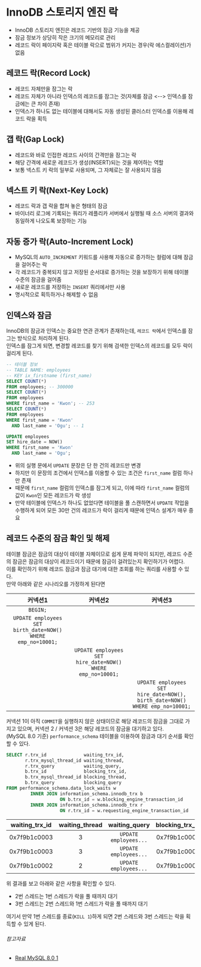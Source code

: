 # InnoDB 스토리지 엔진 락

- InnoDB 스토리지 엔진은 레코드 기반의 잠금 기능을 제공
- 잠금 정보가 상당히 작은 크기의 메모리로 관리
- 레코드 락이 페이지락 혹은 테이블 락으로 범위가 커지는 경우(락 에스컬레이션)가 없음

## 레코드 락(Record Lock)

- 레코드 자체만을 잠그는 락
- 레코드 자체가 아니라 인덱스의 레코드를 잠그는 것(자체를 잠금 <--> 인덱스를 잠금에는 큰 차이 존재)
- 인덱스가 하나도 없는 테이블에 대해서도 자동 생성된 클러스터 인덱스를 이용해 레코드 락을 획득

## 갭 락(Gap Lock)

- 레코드와 바로 인접한 레코드 사이의 간격만을 잠그는 락
- 해당 간격에 새로운 레코드가 생성(INSERT)되는 것을 제어하는 역할
- 보통 넥스트 키 락의 일부로 사용되며, 그 자체로는 잘 사용되지 않음

## 넥스트 키 락(Next-Key Lock)

- 레코드 락과 갭 락을 합쳐 놓은 형태의 잠금
- 바이너리 로그에 기록되는 쿼리가 레플리카 서버에서 실행될 때 소스 서버의 결과와 동일하게 나오도록 보장하는 기능

## 자동 증가 락(Auto-Increment Lock)

- MySQL의 `AUTO_INCREMENT` 키워드를 사용해 자동으로 증가하는 컬럼에 대해 잠금을 걸어주는 락
- 각 레코드가 중복되지 않고 저장된 순서대로 증가하는 것을 보장하기 위해 테이블 수준의 잠금을 걸어줌
- 새로운 레코드를 저장하는 `INSERT` 쿼리에서만 사용
- 명시적으로 획득하거나 해제할 수 없음

## 인덱스와 잠금

InnoDB의 잠금과 인덱스는 중요한 연관 관계가 존재하는데, `레코드 락`에서 인덱스를 잠그는 방식으로 처리하게 된다.  
인덱스를 잠그게 되면, 변경할 레코드를 찾기 위해 검색한 인덱스의 레코드를 모두 락이 걸리게 된다.

```sql
-- 테이블 정보
-- TABLE NAME: employees
-- KEY ix_firstname (first_name)
SELECT COUNT(*)
FROM employees; -- 300000
SELECT COUNT(*)
FROM employees
WHERE first_name = 'Kwon'; -- 253
SELECT COUNT(*)
FROM employees
WHERE first_name = 'Kwon'
  AND last_name = 'Ogu'; -- 1

UPDATE employees
SET hire_date = NOW()
WHERE first_name = 'Kwon'
  AND last_name = 'Ogu';
```

- 위의 실행 문에서 `UPDATE` 문장은 단 한 건의 레코드만 변경
- 하지만 이 문장의 조건에서 인덱스를 이용할 수 있는 조건은 `first_name` 컬럼 하나만 존재
- 때문에 `first_name` 컬럼의 인덱스를 잠그게 되고, 이에 따라 `first_name` 컬럼의 값이 `Kwon`인 모든 레코드가 락 생성
- 만약 테이블에 인덱스가 하나도 없었다면 테이블을 풀 스캔하면서 `UPDATE` 작업을 수행하게 되어 모든 30만 건의 레코드가 락이 걸리게 때문에 인덱스 설계가 매우 중요

## 레코드 수준의 잠금 확인 및 해제

테이블 잠금은 잠금의 대상이 테이블 자체이므로 쉽게 문제 파악이 되지만, 레코드 수준의 잠금은 잠금의 대상이 레코드이기 때문에 잠금이 걸려있는지 확인하기가 어렵다.  
이를 확인하기 위해 레코드 잠금과 잠금 대기에 대한 조회를 하는 쿼리를 사용할 수 있다.  
만약 아래와 같은 시나리오를 가정하게 된다면

|                            커넥션1                             |                            커넥션2                            |                                     커넥션3                                     |
|:-----------------------------------------------------------:|:----------------------------------------------------------:|:----------------------------------------------------------------------------:|
|                          `BEGIN;`                           |||
| `UPDATE employees SET birth_date=NOW() WHERE emp_no=10001;` |||
|                                                             | `UPDATE employees SET hire_date=NOW() WHERE emp_no=10001;` ||
|                                                             |                                                            | `UPDATE employees SET hire_date=NOW(), birth_date=NOW() WHERE emp_no=10001;` |

커넥션 1이 아직 `COMMIT`을 실행하지 않은 상태이므로 해당 레코드의 잠금을 그대로 가지고 있으며, 커넥션 2 / 커넥션 3은 해당 레코드의 잠금을 대기하고 있다.  
(MySQL 8.0 기준) `performance_schema` 테이블을 이용하여 잠금과 대기 순서를 확인할 수 있다.

```sql
SELECT r.trx_id              waiting_trx_id,
       r.trx_mysql_thread_id waiting_thread,
       r.trx_query           waiting_query,
       b.trx_id              blocking_trx_id,
       b.trx_mysql_thread_id blocking_thread,
       b.trx_query           blocking_query
FROM performance_schema.data_lock_waits w
         INNER JOIN information_schema.innodb_trx b
                    ON b.trx_id = w.blocking_engine_transaction_id
         INNER JOIN information_schema.innodb_trx r
                    ON r.trx_id = w.requesting_engine_transaction_id
```

| waiting_trx_id | waiting_thread |     waiting_query     | blocking_trx_id | blocking_thread |    blocking_query     |
|:--------------:|:--------------:|:---------------------:|:---------------:|:---------------:|:---------------------:|
|  0x7f9b1c0003  |       3        | `UPDATE employees...` |  0x7f9b1c0002   |        2        | `UPDATE employees...` |
|  0x7f9b1c0003  |       3        | `UPDATE employees...` |  0x7f9b1c0001   |        1        |         NULL          |
|  0x7f9b1c0002  |       2        | `UPDATE employees...` |  0x7f9b1c0001   |        1        |         NULL          |

위 결과를 보고 아래와 같은 사항을 확인할 수 있다.

- 2번 스레드는 1번 스레드가 락을 풀 때까지 대기
- 3번 스레드는 2번 스레드와 1번 스레드가 락을 풀 때까지 대기

여기서 만약 1번 스레드를 종료(`KILL 1`)하게 되면 2번 스레드와 3번 스레드는 락을 획득할 수 있게 된다.

###### 참고자료

- [Real MySQL 8.0 1](https://www.aladin.co.kr/shop/wproduct.aspx?ItemId=284710853)